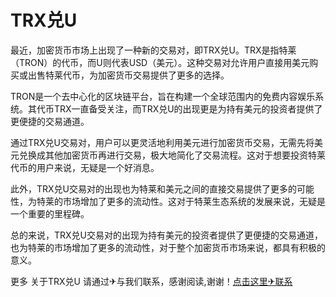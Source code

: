 # TRX兑U

最近，加密货币市场上出现了一种新的交易对，即TRX兑U。TRX是指特莱（TRON）的代币，而U则代表USD（美元）。这种交易对允许用户直接用美元购买或出售特莱代币，为加密货币交易提供了更多的选择。

TRON是一个去中心化的区块链平台，旨在构建一个全球范围内的免费内容娱乐系统。其代币TRX一直备受关注，而TRX兑U的出现更是为持有美元的投资者提供了更便捷的交易通道。

通过TRX兑U交易对，用户可以更灵活地利用美元进行加密货币交易，无需先将美元兑换成其他加密货币再进行交易，极大地简化了交易流程。这对于想要投资特莱代币的用户来说，无疑是一个好消息。

此外，TRX兑U交易对的出现也为特莱和美元之间的直接交易提供了更多的可能性，为特莱的市场增加了更多的流动性。这对于特莱生态系统的发展来说，无疑是一个重要的里程碑。

总的来说，TRX兑U交易对的出现为持有美元的投资者提供了更便捷的交易通道，也为特莱的市场增加了更多的流动性，对于整个加密货币市场来说，都具有积极的意义。

更多 关于TRX兑U 请通过✈与我们联系，感谢阅读,谢谢！[点击这里✈联系](https://www.trx.tw)